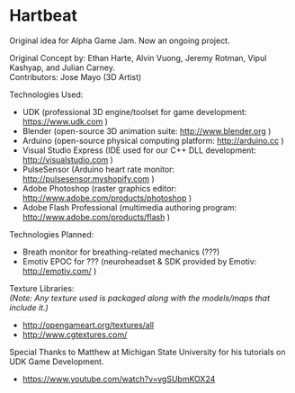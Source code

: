 Hartbeat
========
Original idea for Alpha Game Jam. Now an ongoing project. 

Original Concept by: Ethan Harte, Alvin Vuong, Jeremy Rotman, Vipul Kashyap, and Julian Carney.  
Contributors: Jose Mayo (3D Artist)

Technologies Used:
- UDK (professional 3D engine/toolset for game development: https://www.udk.com )
- Blender (open-source 3D animation suite: http://www.blender.org )
- Arduino (open-source physical computing platform: http://arduino.cc )
- Visual Studio Express (IDE used for our C++ DLL development: http://visualstudio.com )
- PulseSensor (Arduino heart rate monitor: http://pulsesensor.myshopify.com )
- Adobe Photoshop (raster graphics editor: http://www.adobe.com/products/photoshop )
- Adobe Flash Professional (multimedia authoring program: http://www.adobe.com/products/flash )  

Technologies Planned:
- Breath monitor for breathing-related mechanics (???)
- Emotiv EPOC for ??? (neuroheadset & SDK provided by Emotiv: http://emotiv.com/ )

Texture Libraries:  
*(Note: Any texture used is packaged along with the models/maps that include it.)*
- http://opengameart.org/textures/all
- http://www.cgtextures.com/

Special Thanks to Matthew at Michigan State University for his tutorials on UDK Game Development.
- https://www.youtube.com/watch?v=vgSUbmKOX24
